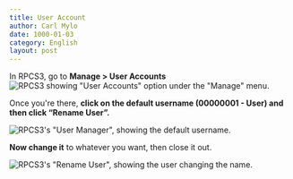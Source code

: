 ```yaml
---
title: User Account
author: Carl Mylo
date: 1000-01-03
category: English
layout: post
---
```

In RPCS3, go to **Manage > User Accounts** 
![RPCS3 showing "User Accounts" option under the "Manage" menu.](https://raw.githubusercontent.com/carlmylo/rb3-pc/TheGreatSplit/assets/images/conf/rpcs3user.png "RPCS3: User Accounts")

Once you're there, **click on the default username (00000001 - User) and then click “Rename User”.** 

![RPCS3's "User Manager", showing the default username.](https://raw.githubusercontent.com/carlmylo/rb3-pc/TheGreatSplit/assets/images/conf/rpcs3rename.png "RPCS3: User Accounts")

**Now change it** to whatever you want, then close it out.  

![RPCS3's "Rename User", showing the user changing the name.](https://raw.githubusercontent.com/carlmylo/rb3-pc/TheGreatSplit/assets/images/conf/rpcs3namepanel.png "RPCS3: Rename User")
